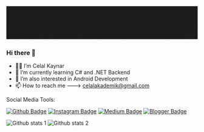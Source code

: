 <img src="https://github.com/celallkaynar/celallkaynar/blob/main/Console.WriteLine(Hi%2C%20I'm%20Celal)%3B.gif" width="auto">

### Hi there 👋

- 👨‍💻 I’m Celal Kaynar
- 🌱 I’m currently learning C# and .NET Backend
- 🔎 I’m also interested in Android Development
- 📫 How to reach me ---> celalakademik@gmail.com

Social Media Tools:

[![Github Badge](https://img.shields.io/badge/-Github-000?style=quare&labelColor=000&logo=Github&logoColor=white&link=link)](https://github.com/celallkaynar)
[![Instagram Badge](https://img.shields.io/badge/-Instagram-C13584?style=flat-quare&labelColor=C13584&logo=instagram&logoColor=white&link=link)](https://www.instagram.com/celall.kaynar/) 
[![Medium Badge](https://img.shields.io/badge/-Medium-757575?style=flat-quare&labelColor=757575&logo=Medium&logoColor=white&link=link)](https://medium.com/@celalkaynar) 
[![Blogger Badge](https://img.shields.io/badge/-Blogger-FF9800?style=flat-quare&labelColor=FF9800&logo=Blogger&logoColor=white&link=link)](link)

![Github stats 1](https://github-readme-stats.vercel.app/api?username=celallkaynar&show_icons=true&theme=gradient) 
![Github stats 2](https://github-readme-stats.vercel.app/api?username=celallkaynar&show_icons=true&theme=radical)
